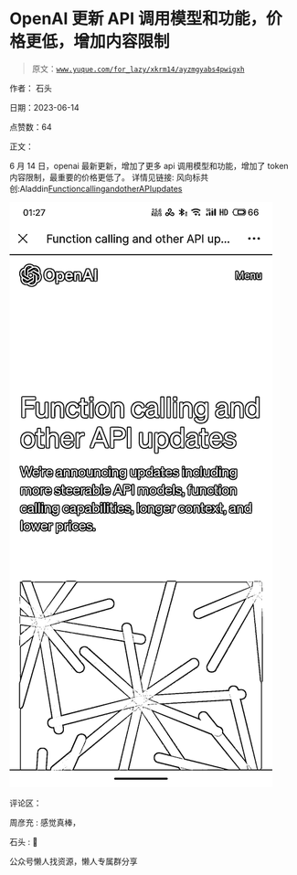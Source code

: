 # OpenAI 更新 API 调用模型和功能，价格更低，增加内容限制

> 原文：[`www.yuque.com/for_lazy/xkrm14/ayzmgyabs4pwigxh`](https://www.yuque.com/for_lazy/xkrm14/ayzmgyabs4pwigxh)

作者： 石头

日期：2023-06-14

点赞数：64

正文：

6 月 14 日，openai 最新更新，增加了更多 api 调用模型和功能，增加了 token 内容限制，最重要的价格更低了。 详情见链接: 风向标共创:Aladdin[FunctioncallingandotherAPIupdates](https://openai.com/blog/function-calling-and-other-api-updates)

![](img/2efe59802de208a7eeaf2da354bfba03.png)  

评论区：

周彦充 : 感觉真棒，

石头 : 🤝

公众号懒人找资源，懒人专属群分享

